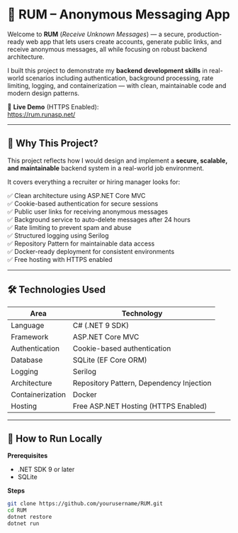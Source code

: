 # 💌 RUM – Anonymous Messaging App

Welcome to **RUM** (*Receive Unknown Messages*) — a secure, production-ready web app that lets users create accounts, generate public links, and receive anonymous messages, all while focusing on robust backend architecture.

I built this project to demonstrate my **backend development skills** in real-world scenarios including authentication, background processing, rate limiting, logging, and containerization — with clean, maintainable code and modern design patterns.

🔗 **Live Demo** (HTTPS Enabled):  
https://rum.runasp.net/

---

## 🧠 Why This Project?

This project reflects how I would design and implement a **secure, scalable, and maintainable** backend system in a real-world job environment.  

It covers everything a recruiter or hiring manager looks for:

✅ Clean architecture using ASP.NET Core MVC  
✅ Cookie-based authentication for secure sessions  
✅ Public user links for receiving anonymous messages  
✅ Background service to auto-delete messages after 24 hours  
✅ Rate limiting to prevent spam and abuse  
✅ Structured logging using Serilog  
✅ Repository Pattern for maintainable data access  
✅ Docker-ready deployment for consistent environments  
✅ Free hosting with HTTPS enabled  

---

## 🛠️ Technologies Used

| Area             | Technology |
|------------------|------------|
| Language         | C# (.NET 9 SDK) |
| Framework        | ASP.NET Core MVC |
| Authentication   | Cookie-based authentication |
| Database         | SQLite (EF Core ORM) |
| Logging          | Serilog |
| Architecture     | Repository Pattern, Dependency Injection |
| Containerization | Docker |
| Hosting          | Free ASP.NET Hosting (HTTPS Enabled) |

---

## 🚀 How to Run Locally

**Prerequisites**  
- .NET SDK 9 or later  
- SQLite  

**Steps**  
```bash
git clone https://github.com/yourusername/RUM.git
cd RUM
dotnet restore
dotnet run
